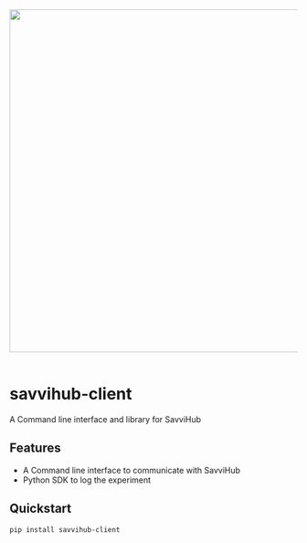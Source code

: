 <div align="center">
  <img src="https://imgur.com/FgQvEZ2" width="600" /><br><br>
</div>

# savvihub-client

A Command line interface and library for SavviHub


## Features
- A Command line interface to communicate with SavviHub
- Python SDK to log the experiment

## Quickstart
```shell
pip install savvihub-client
```